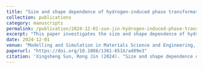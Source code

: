 ```yaml
---
title: "Size and shape dependence of hydrogen-induced phase transformation and sorption hysteresis in palladium nanoparticles"
collection: publications
category: manuscripts
permalink: /publication/2024-12-01-sun-jin-hydrogen-induced-phase-transformation
excerpt: "This paper investigates the size and shape dependence of hydrogen-induced phase transformation and sorption hysteresis in palladium nanoparticles."
date: 2024-12-01
venue: "Modelling and Simulation in Materials Science and Engineering, Vol. 32(8)"
paperurl: "https://doi.org/10.1088/1361-651X/ad89e3"
citation: 'Xingsheng Sun, Rong Jin (2024). "Size and shape dependence of hydrogen-induced phase transformation and sorption hysteresis in palladium nanoparticles." <i>Modelling and Simulation in Materials Science and Engineering</i>, Vol. 32(8). DOI: 10.1088/1361-651X/ad89e3'
---
```


